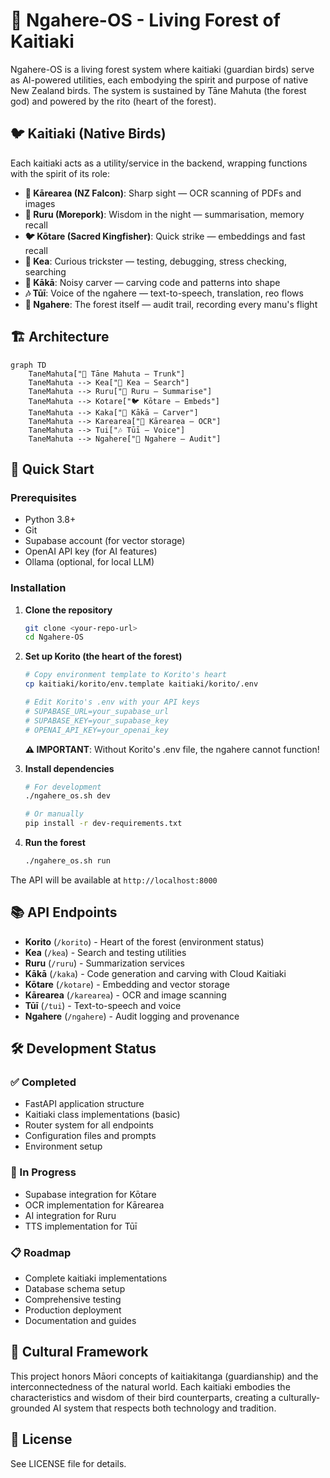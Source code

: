 # 🌲 Ngahere-OS - Living Forest of Kaitiaki

Ngahere-OS is a living forest system where kaitiaki (guardian birds) serve as AI-powered utilities, each embodying the spirit and purpose of native New Zealand birds. The system is sustained by Tāne Mahuta (the forest god) and powered by the rito (heart of the forest).

## 🐦 Kaitiaki (Native Birds)

Each kaitiaki acts as a utility/service in the backend, wrapping functions with the spirit of its role:

- **🦅 Kārearea (NZ Falcon)**: Sharp sight — OCR scanning of PDFs and images
- **🦉 Ruru (Morepork)**: Wisdom in the night — summarisation, memory recall
- **🐦 Kōtare (Sacred Kingfisher)**: Quick strike — embeddings and fast recall
- **🦅 Kea**: Curious trickster — testing, debugging, stress checking, searching
- **🦜 Kākā**: Noisy carver — carving code and patterns into shape
- **🎶 Tūī**: Voice of the ngahere — text-to-speech, translation, reo flows
- **🌲 Ngahere**: The forest itself — audit trail, recording every manu's flight

## 🏗️ Architecture

```mermaid
graph TD
    TaneMahuta["🌳 Tāne Mahuta — Trunk"] 
    TaneMahuta --> Kea["🦅 Kea — Search"]
    TaneMahuta --> Ruru["🦉 Ruru — Summarise"]
    TaneMahuta --> Kotare["🐦 Kōtare — Embeds"]
    TaneMahuta --> Kaka["🦜 Kākā — Carver"]
    TaneMahuta --> Karearea["🦅 Kārearea — OCR"]
    TaneMahuta --> Tui["🎶 Tūī — Voice"]
    TaneMahuta --> Ngahere["🌲 Ngahere — Audit"]
```

## 🚀 Quick Start

### Prerequisites
- Python 3.8+
- Git
- Supabase account (for vector storage)
- OpenAI API key (for AI features)
- Ollama (optional, for local LLM)

### Installation

1. **Clone the repository**
   ```bash
   git clone <your-repo-url>
   cd Ngahere-OS
   ```

2. **Set up Korito (the heart of the forest)**
   ```bash
   # Copy environment template to Korito's heart
   cp kaitiaki/korito/env.template kaitiaki/korito/.env
   
   # Edit Korito's .env with your API keys
   # SUPABASE_URL=your_supabase_url
   # SUPABASE_KEY=your_supabase_key
   # OPENAI_API_KEY=your_openai_key
   ```
   
   **⚠️ IMPORTANT**: Without Korito's .env file, the ngahere cannot function!

3. **Install dependencies**
   ```bash
   # For development
   ./ngahere_os.sh dev
   
   # Or manually
   pip install -r dev-requirements.txt
   ```

4. **Run the forest**
   ```bash
   ./ngahere_os.sh run
   ```

The API will be available at `http://localhost:8000`

## 📚 API Endpoints

- **Korito** (`/korito`) - Heart of the forest (environment status)
- **Kea** (`/kea`) - Search and testing utilities
- **Ruru** (`/ruru`) - Summarization services  
- **Kākā** (`/kaka`) - Code generation and carving with Cloud Kaitiaki
- **Kōtare** (`/kotare`) - Embedding and vector storage
- **Kārearea** (`/karearea`) - OCR and image scanning
- **Tūī** (`/tui`) - Text-to-speech and voice
- **Ngahere** (`/ngahere`) - Audit logging and provenance

## 🛠️ Development Status

### ✅ Completed
- FastAPI application structure
- Kaitiaki class implementations (basic)
- Router system for all endpoints
- Configuration files and prompts
- Environment setup

### 🚧 In Progress
- Supabase integration for Kōtare
- OCR implementation for Kārearea
- AI integration for Ruru
- TTS implementation for Tūī

### 📋 Roadmap
- Complete kaitiaki implementations
- Database schema setup
- Comprehensive testing
- Production deployment
- Documentation and guides

## 🌿 Cultural Framework

This project honors Māori concepts of kaitiakitanga (guardianship) and the interconnectedness of the natural world. Each kaitiaki embodies the characteristics and wisdom of their bird counterparts, creating a culturally-grounded AI system that respects both technology and tradition.

## 📄 License

See LICENSE file for details.
